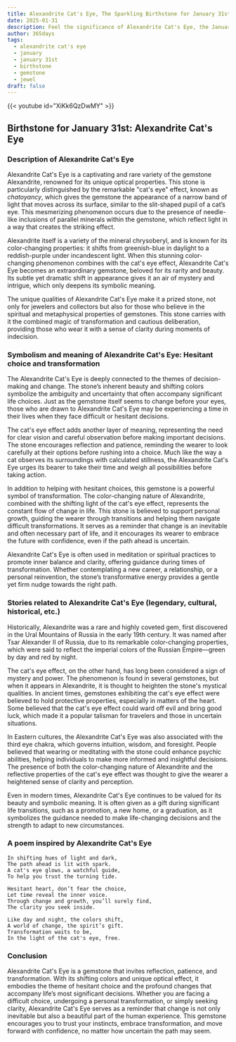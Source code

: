 ```yaml
---
title: Alexandrite Cat's Eye, The Sparkling Birthstone for January 31st
date: 2025-01-31
description: Feel the significance of Alexandrite Cat's Eye, the January 31st birthstone symbolizing Hesitant choice and transformation. Let its beauty and meaning brighten your day.
author: 365days
tags:
  - alexandrite cat's eye
  - january
  - january 31st
  - birthstone
  - gemstone
  - jewel
draft: false
---
```


{{< youtube id="XiKk6QzDwMY" >}}

## Birthstone for January 31st: Alexandrite Cat's Eye

### Description of Alexandrite Cat's Eye

Alexandrite Cat's Eye is a captivating and rare variety of the gemstone Alexandrite, renowned for its unique optical properties. This stone is particularly distinguished by the remarkable "cat's eye" effect, known as _chatoyancy_, which gives the gemstone the appearance of a narrow band of light that moves across its surface, similar to the slit-shaped pupil of a cat’s eye. This mesmerizing phenomenon occurs due to the presence of needle-like inclusions of parallel minerals within the gemstone, which reflect light in a way that creates the striking effect.

Alexandrite itself is a variety of the mineral chrysoberyl, and is known for its color-changing properties: it shifts from greenish-blue in daylight to a reddish-purple under incandescent light. When this stunning color-changing phenomenon combines with the cat's eye effect, Alexandrite Cat's Eye becomes an extraordinary gemstone, beloved for its rarity and beauty. Its subtle yet dramatic shift in appearance gives it an air of mystery and intrigue, which only deepens its symbolic meaning.

The unique qualities of Alexandrite Cat's Eye make it a prized stone, not only for jewelers and collectors but also for those who believe in the spiritual and metaphysical properties of gemstones. This stone carries with it the combined magic of transformation and cautious deliberation, providing those who wear it with a sense of clarity during moments of indecision.

### Symbolism and meaning of Alexandrite Cat's Eye: Hesitant choice and transformation

The Alexandrite Cat's Eye is deeply connected to the themes of decision-making and change. The stone’s inherent beauty and shifting colors symbolize the ambiguity and uncertainty that often accompany significant life choices. Just as the gemstone itself seems to change before your eyes, those who are drawn to Alexandrite Cat's Eye may be experiencing a time in their lives when they face difficult or hesitant decisions.

The cat's eye effect adds another layer of meaning, representing the need for clear vision and careful observation before making important decisions. The stone encourages reflection and patience, reminding the wearer to look carefully at their options before rushing into a choice. Much like the way a cat observes its surroundings with calculated stillness, the Alexandrite Cat's Eye urges its bearer to take their time and weigh all possibilities before taking action.

In addition to helping with hesitant choices, this gemstone is a powerful symbol of transformation. The color-changing nature of Alexandrite, combined with the shifting light of the cat's eye effect, represents the constant flow of change in life. This stone is believed to support personal growth, guiding the wearer through transitions and helping them navigate difficult transformations. It serves as a reminder that change is an inevitable and often necessary part of life, and it encourages its wearer to embrace the future with confidence, even if the path ahead is uncertain.

Alexandrite Cat's Eye is often used in meditation or spiritual practices to promote inner balance and clarity, offering guidance during times of transformation. Whether contemplating a new career, a relationship, or a personal reinvention, the stone’s transformative energy provides a gentle yet firm nudge towards the right path.

### Stories related to Alexandrite Cat's Eye (legendary, cultural, historical, etc.)

Historically, Alexandrite was a rare and highly coveted gem, first discovered in the Ural Mountains of Russia in the early 19th century. It was named after Tsar Alexander II of Russia, due to its remarkable color-changing properties, which were said to reflect the imperial colors of the Russian Empire—green by day and red by night.

The cat's eye effect, on the other hand, has long been considered a sign of mystery and power. The phenomenon is found in several gemstones, but when it appears in Alexandrite, it is thought to heighten the stone's mystical qualities. In ancient times, gemstones exhibiting the cat's eye effect were believed to hold protective properties, especially in matters of the heart. Some believed that the cat's eye effect could ward off evil and bring good luck, which made it a popular talisman for travelers and those in uncertain situations.

In Eastern cultures, the Alexandrite Cat's Eye was also associated with the third eye chakra, which governs intuition, wisdom, and foresight. People believed that wearing or meditating with the stone could enhance psychic abilities, helping individuals to make more informed and insightful decisions. The presence of both the color-changing nature of Alexandrite and the reflective properties of the cat's eye effect was thought to give the wearer a heightened sense of clarity and perception.

Even in modern times, Alexandrite Cat's Eye continues to be valued for its beauty and symbolic meaning. It is often given as a gift during significant life transitions, such as a promotion, a new home, or a graduation, as it symbolizes the guidance needed to make life-changing decisions and the strength to adapt to new circumstances.

### A poem inspired by Alexandrite Cat's Eye

```
In shifting hues of light and dark,  
The path ahead is lit with spark.  
A cat's eye glows, a watchful guide,  
To help you trust the turning tide.  

Hesitant heart, don’t fear the choice,  
Let time reveal the inner voice.  
Through change and growth, you’ll surely find,  
The clarity you seek inside.  

Like day and night, the colors shift,  
A world of change, the spirit’s gift.  
Transformation waits to be,  
In the light of the cat's eye, free.  
```

### Conclusion

Alexandrite Cat's Eye is a gemstone that invites reflection, patience, and transformation. With its shifting colors and unique optical effect, it embodies the theme of hesitant choice and the profound changes that accompany life’s most significant decisions. Whether you are facing a difficult choice, undergoing a personal transformation, or simply seeking clarity, Alexandrite Cat's Eye serves as a reminder that change is not only inevitable but also a beautiful part of the human experience. This gemstone encourages you to trust your instincts, embrace transformation, and move forward with confidence, no matter how uncertain the path may seem.